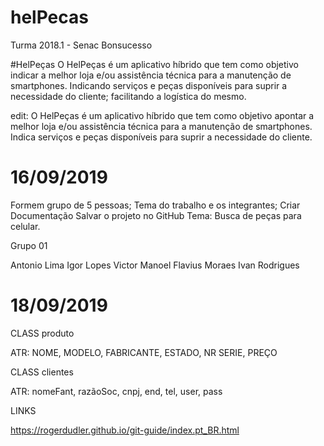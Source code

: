 # helPecas
Turma 2018.1 - Senac Bonsucesso


#HelPeças
O HelPeças é um aplicativo híbrido que tem como objetivo indicar a melhor loja e/ou assistência técnica para a manutenção de smartphones. Indicando serviços e peças disponíveis para suprir a necessidade do cliente; facilitando a logística do mesmo.

edit: O HelPeças é um aplicativo híbrido que tem como objetivo apontar a melhor loja e/ou assistência técnica para a manutenção de smartphones. Indica serviços e peças disponíveis para suprir a necessidade do cliente.

# 16/09/2019

Formem grupo de 5 pessoas;
Tema do trabalho e os integrantes;
Criar Documentação
Salvar o projeto no GitHub
Tema: Busca de peças para celular.

Grupo 01

Antonio Lima
Igor Lopes 
Victor Manoel
Flavius Moraes
Ivan Rodrigues

# 18/09/2019

CLASS produto

ATR: NOME, MODELO, FABRICANTE,  ESTADO, NR SERIE,  PREÇO

CLASS clientes

ATR: nomeFant, razãoSoc, cnpj, end, tel, user, pass

LINKS 

https://rogerdudler.github.io/git-guide/index.pt_BR.html
